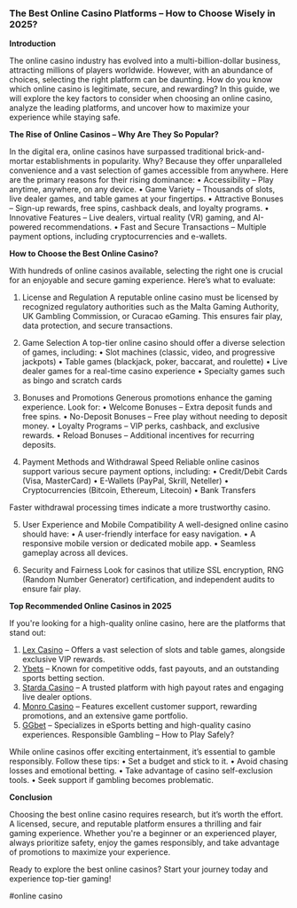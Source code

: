 ### The Best Online Casino Platforms – How to Choose Wisely in 2025?

**Introduction**

The online casino industry has evolved into a multi-billion-dollar business, attracting millions of players worldwide. However, with an abundance of choices, selecting the right platform can be daunting. How do you know which online casino is legitimate, secure, and rewarding? In this guide, we will explore the key factors to consider when choosing an online casino, analyze the leading platforms, and uncover how to maximize your experience while staying safe.

**The Rise of Online Casinos – Why Are They So Popular?**

In the digital era, online casinos have surpassed traditional brick-and-mortar establishments in popularity. Why? Because they offer unparalleled convenience and a vast selection of games accessible from anywhere. Here are the primary reasons for their rising dominance:
•	Accessibility – Play anytime, anywhere, on any device.
•	Game Variety – Thousands of slots, live dealer games, and table games at your fingertips.
•	Attractive Bonuses – Sign-up rewards, free spins, cashback deals, and loyalty programs.
•	Innovative Features – Live dealers, virtual reality (VR) gaming, and AI-powered recommendations.
•	Fast and Secure Transactions – Multiple payment options, including cryptocurrencies and e-wallets.

**How to Choose the Best Online Casino?**

With hundreds of online casinos available, selecting the right one is crucial for an enjoyable and secure gaming experience. Here’s what to evaluate:
1. License and Regulation
A reputable online casino must be licensed by recognized regulatory authorities such as the Malta Gaming Authority, UK Gambling Commission, or Curacao eGaming. This ensures fair play, data protection, and secure transactions.

2. Game Selection
A top-tier online casino should offer a diverse selection of games, including:
•	Slot machines (classic, video, and progressive jackpots)
•	Table games (blackjack, poker, baccarat, and roulette)
•	Live dealer games for a real-time casino experience
•	Specialty games such as bingo and scratch cards

3. Bonuses and Promotions
Generous promotions enhance the gaming experience. Look for:
•	Welcome Bonuses – Extra deposit funds and free spins.
•	No-Deposit Bonuses – Free play without needing to deposit money.
•	Loyalty Programs – VIP perks, cashback, and exclusive rewards.
•	Reload Bonuses – Additional incentives for recurring deposits.

4. Payment Methods and Withdrawal Speed
Reliable online casinos support various secure payment options, including:
•	Credit/Debit Cards (Visa, MasterCard)
•	E-Wallets (PayPal, Skrill, Neteller)
•	Cryptocurrencies (Bitcoin, Ethereum, Litecoin)
•	Bank Transfers

Faster withdrawal processing times indicate a more trustworthy casino.

5. User Experience and Mobile Compatibility
A well-designed online casino should have:
•	A user-friendly interface for easy navigation.
•	A responsive mobile version or dedicated mobile app.
•	Seamless gameplay across all devices.

6. Security and Fairness
Look for casinos that utilize SSL encryption, RNG (Random Number Generator) certification, and independent audits to ensure fair play.

**Top Recommended Online Casinos in 2025**

If you're looking for a high-quality online casino, here are the platforms that stand out:
1.	[Lex Casino](https://data.ltbet.com/top/lex.casino/) – Offers a vast selection of slots and table games, alongside exclusive VIP rewards.
2.	[Ybets](https://data.ltbet.com/top/ybets/) – Known for competitive odds, fast payouts, and an outstanding sports betting section.
3.	[Starda Casino](https://data.ltbet.com/top/starda.casino/) – A trusted platform with high payout rates and engaging live dealer options.
4.	[Monro Casino](https://data.ltbet.com/top/monro/) – Features excellent customer support, rewarding promotions, and an extensive game portfolio.
5.	[GGbet](https://data.ltbet.com/top/ggbet/) – Specializes in eSports betting and high-quality casino experiences.
Responsible Gambling – How to Play Safely?

While online casinos offer exciting entertainment, it’s essential to gamble responsibly. Follow these tips:
•	Set a budget and stick to it.
•	Avoid chasing losses and emotional betting.
•	Take advantage of casino self-exclusion tools.
•	Seek support if gambling becomes problematic.

**Conclusion**

Choosing the best online casino requires research, but it’s worth the effort. A licensed, secure, and reputable platform ensures a thrilling and fair gaming experience. Whether you're a beginner or an experienced player, always prioritize safety, enjoy the games responsibly, and take advantage of promotions to maximize your experience.

Ready to explore the best online casinos? Start your journey today and experience top-tier gaming!

#online casino
